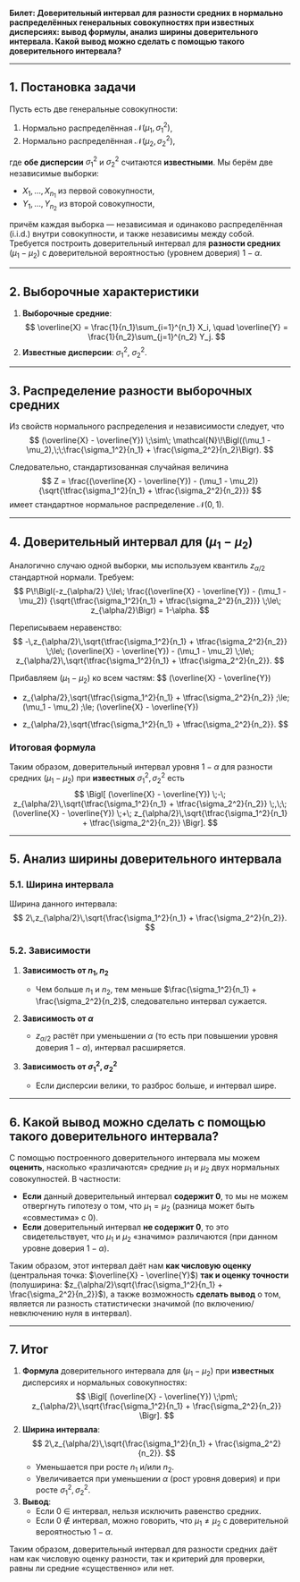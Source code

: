 
**Билет: Доверительный интервал для разности средних в нормально распределённых генеральных совокупностях при **известных** дисперсиях: вывод формулы, анализ ширины доверительного интервала. Какой вывод можно сделать с помощью такого доверительного интервала?**

---

## 1. Постановка задачи

Пусть есть две генеральные совокупности:
1. Нормально распределённая $\mathcal{N}(\mu_1, \sigma_1^2)$,
2. Нормально распределённая $\mathcal{N}(\mu_2, \sigma_2^2)$,

где **обе дисперсии** $\sigma_1^2$ и $\sigma_2^2$ считаются **известными**. Мы берём две независимые выборки:
- $X_1, \dots, X_{n_1}$ из первой совокупности,
- $Y_1, \dots, Y_{n_2}$ из второй совокупности,

причём каждая выборка — независимая и одинаково распределённая (i.i.d.) внутри совокупности, и также независимы между собой. Требуется построить доверительный интервал для **разности средних** $(\mu_1 - \mu_2)$ с доверительной вероятностью (уровнем доверия) $1-\alpha$.

---

## 2. Выборочные характеристики

1. **Выборочные средние**:
   $$
   \overline{X} = \frac{1}{n_1}\sum_{i=1}^{n_1} X_i,
   \quad
   \overline{Y} = \frac{1}{n_2}\sum_{j=1}^{n_2} Y_j.
   $$
2. **Известные дисперсии**: $\sigma_1^2$, $\sigma_2^2$.

---

## 3. Распределение разности выборочных средних

Из свойств нормального распределения и независимости следует, что
$$
(\overline{X} - \overline{Y}) \;\sim\;
\mathcal{N}\!\Bigl((\mu_1 - \mu_2),\;\;\frac{\sigma_1^2}{n_1} + \frac{\sigma_2^2}{n_2}\Bigr).
$$

Следовательно, стандартизованная случайная величина
$$
Z 
= \frac{(\overline{X} - \overline{Y}) - (\mu_1 - \mu_2)}
       {\sqrt{\tfrac{\sigma_1^2}{n_1} + \tfrac{\sigma_2^2}{n_2}}}
$$
имеет стандартное нормальное распределение $\mathcal{N}(0,1)$.

---

## 4. Доверительный интервал для $(\mu_1 - \mu_2)$

Аналогично случаю одной выборки, мы используем квантиль $z_{\alpha/2}$ стандартной нормали. Требуем:
$$
P\!\Bigl(-z_{\alpha/2} \;\le\; 
   \frac{(\overline{X} - \overline{Y}) - (\mu_1 - \mu_2)}
        {\sqrt{\tfrac{\sigma_1^2}{n_1} + \tfrac{\sigma_2^2}{n_2}}}
 \;\le\; z_{\alpha/2}\Bigr)
= 1-\alpha.
$$

Переписываем неравенство:
$$
-\,z_{\alpha/2}\,\sqrt{\tfrac{\sigma_1^2}{n_1} + \tfrac{\sigma_2^2}{n_2}}
\;\le\;
(\overline{X} - \overline{Y}) - (\mu_1 - \mu_2)
\;\le\;
z_{\alpha/2}\,\sqrt{\tfrac{\sigma_1^2}{n_1} + \tfrac{\sigma_2^2}{n_2}}.
$$

Прибавляем $(\mu_1 - \mu_2)$ ко всем частям:
$$
(\overline{X} - \overline{Y})
- z_{\alpha/2}\,\sqrt{\tfrac{\sigma_1^2}{n_1} + \tfrac{\sigma_2^2}{n_2}}
\;\le\;
(\mu_1 - \mu_2)
\;\le\;
(\overline{X} - \overline{Y})
+ z_{\alpha/2}\,\sqrt{\tfrac{\sigma_1^2}{n_1} + \tfrac{\sigma_2^2}{n_2}}.
$$

### Итоговая формула

Таким образом, доверительный интервал уровня $1-\alpha$ для разности средних $(\mu_1 - \mu_2)$ при **известных** $\sigma_1^2, \sigma_2^2$ есть
$$
\Bigl[
  (\overline{X} - \overline{Y})
  \;-\;
  z_{\alpha/2}\,\sqrt{\tfrac{\sigma_1^2}{n_1} + \tfrac{\sigma_2^2}{n_2}}
  \;,\;\;
  (\overline{X} - \overline{Y})
  \;+\;
  z_{\alpha/2}\,\sqrt{\tfrac{\sigma_1^2}{n_1} + \tfrac{\sigma_2^2}{n_2}}
\Bigr].
$$

---

## 5. Анализ ширины доверительного интервала

### 5.1. Ширина интервала

Ширина данного интервала:
$$
2\,z_{\alpha/2}\,\sqrt{\frac{\sigma_1^2}{n_1} + \frac{\sigma_2^2}{n_2}}.
$$

### 5.2. Зависимости

1. **Зависимость от $n_1, n_2$**  
   - Чем больше $n_1$ и $n_2$, тем меньше $\frac{\sigma_1^2}{n_1} + \frac{\sigma_2^2}{n_2}$, следовательно интервал сужается.

2. **Зависимость от $\alpha$**  
   - $z_{\alpha/2}$ растёт при уменьшении $\alpha$ (то есть при повышении уровня доверия $1-\alpha$), интервал расширяется.

3. **Зависимость от $\sigma_1^2, \sigma_2^2$**  
   - Если дисперсии велики, то разброс больше, и интервал шире.

---

## 6. Какой вывод можно сделать с помощью такого доверительного интервала?

С помощью построенного доверительного интервала мы можем **оценить**, насколько «различаются» средние $\mu_1$ и $\mu_2$ двух нормальных совокупностей. В частности:

- **Если** данный доверительный интервал **содержит 0**, то мы не можем отвергнуть гипотезу о том, что $\mu_1 = \mu_2$ (разница может быть «совместима» с 0).  
- **Если** доверительный интервал **не содержит 0**, то это свидетельствует, что $\mu_1$ и $\mu_2$ «значимо» различаются (при данном уровне доверия $1-\alpha$).

Таким образом, этот интервал даёт нам **как числовую оценку** (центральная точка: $\overline{X} - \overline{Y}$) **так и оценку точности** (полуширина: $z_{\alpha/2}\sqrt{\frac{\sigma_1^2}{n_1} + \frac{\sigma_2^2}{n_2}}$), а также возможность **сделать вывод** о том, является ли разность статистически значимой (по включению/невключению нуля в интервал).

---

## 7. Итог

1. **Формула** доверительного интервала для $(\mu_1 - \mu_2)$ при **известных** дисперсиях и нормальных совокупностях:
   $$
   \Bigl[
     (\overline{X} - \overline{Y})
     \;\pm\;
     z_{\alpha/2}\,\sqrt{\frac{\sigma_1^2}{n_1} + \frac{\sigma_2^2}{n_2}}
   \Bigr].
   $$
2. **Ширина интервала**: 
   $$
   2\,z_{\alpha/2}\,\sqrt{\frac{\sigma_1^2}{n_1} + \frac{\sigma_2^2}{n_2}}.
   $$
   - Уменьшается при росте $n_1$ и/или $n_2$.  
   - Увеличивается при уменьшении $\alpha$ (рост уровня доверия) и при росте $\sigma_1^2, \sigma_2^2$.
3. **Вывод**:  
   - Если 0 $\in$ интервал, нельзя исключить равенство средних.  
   - Если 0 $\notin$ интервал, можно говорить, что $\mu_1 \neq \mu_2$ с доверительной вероятностью $1-\alpha$.

Таким образом, доверительный интервал для разности средних даёт нам как числовую оценку разности, так и критерий для проверки, равны ли средние «существенно» или нет.